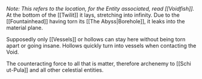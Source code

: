 *Note: This refers to the location, for the Entity associated, read [[Voidfish]].*
At the bottom of the [[Twilit]] it lays, stretching into infinity. 
Due to the [[Fountainhead]] having torn its [[The Abyss|Borehole]],  it leaks into the material plane. 

Supposedly only [[Vessels]] or hollows can stay here without being torn apart or going insane.
Hollows quickly turn into vessels when contacting the Void.

The counteracting force to all that is matter, therefore archenemy to [[Schi ut-Pula]] and all other celestial entities. 
